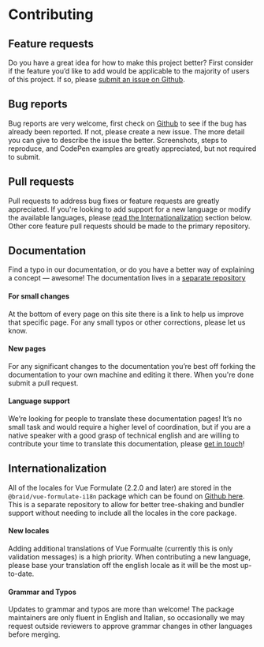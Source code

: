 # Contributing

## Feature requests

Do you have a great idea for how to make this project better? First consider if
the feature you’d like to add would be applicable to the majority of users of
this project. If so, please [submit an issue on Github](https://github.com/wearebraid/vue-formulate/issues).

## Bug reports

Bug reports are very welcome, first check on [Github](https://github.com/wearebraid/vue-formulate/issues)
to see if the bug has already been reported. If not, please create a new issue.
The more detail you can give to describe the issue the better. Screenshots,
steps to reproduce, and CodePen examples are greatly appreciated, but not
required to submit.


## Pull requests

Pull requests to address bug fixes or feature requests are greatly appreciated.
If you're looking to add support for a new language or modify the available
languages, please [read the Internationalization](#Internationalization) section
below. Other core feature pull requests should be made to the primary repository.

## Documentation

Find a typo in our documentation, or do you have a better way of explaining a
concept — awesome! The documentation lives in a [separate repository](https://github.com/wearebraid/vueformulate.com)

#### For small changes

At the bottom of every page on this site there is a link to help us improve that
specific page. For any small typos or other corrections, please let us know.

#### New pages

For any significant changes to the documentation you’re best off forking the
documentation to your own machine and editing it there. When you're done submit
a pull request.

#### Language support

We’re looking for people to translate these documentation pages! It’s no small
task and would require a higher level of coordination, but if you are a native
speaker with a good grasp of technical english and are willing to contribute
your time to translate this documentation, please [get in touch](justin@wearebraid.com)!

## Internationalization

All of the locales for Vue Formulate (2.2.0 and later) are stored in the
`@braid/vue-formulate-i18n` package which can be found on [Github here](https://github.com/wearebraid/vue-formulate-i18n).
This is a separate repository to allow for better tree-shaking and bundler
support without needing to include all the locales in the core package.

#### New locales

Adding additional translations of Vue Formualte (currently this is
only validation messages) is a high priority. When contributing a new language,
please base your translation off the english locale as it will be the most
up-to-date.


#### Grammar and Typos

Updates to grammar and typos are more than welcome! The package maintainers are
only fluent in English and Italian, so occasionally we may request outside
reviewers to approve grammar changes in other languages before merging.
